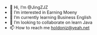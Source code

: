 - 👋 Hi, I’m @JingZJZ
- 👀 I’m interested in Earning Moeny
- 🌱 I’m currently learning Business English
- 💞️ I’m looking to collaborate on learn Java
- 📫 How to reach me holdonjz@yeah.net

<!---
JingZJZ/JingZJZ is a ✨ special ✨ repository because its `README.md` (this file) appears on your GitHub profile.
You can click the Preview link to take a look at your changes.
--->
